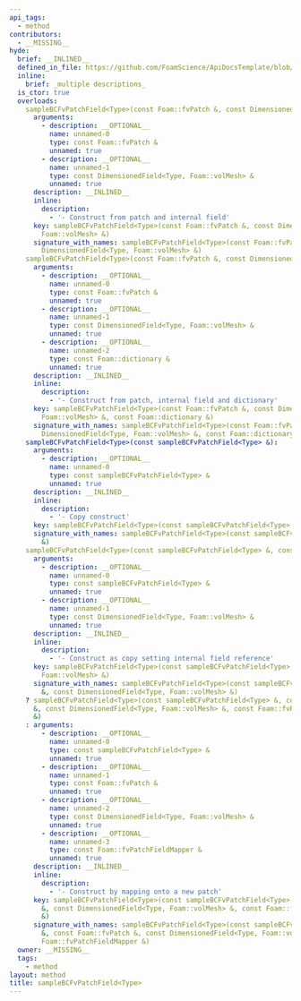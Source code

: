 ```yaml
---
api_tags:
  - method
contributors:
  - __MISSING__
hyde:
  brief: __INLINED__
  defined_in_file: https://github.com/FoamScience/ApiDocsTemplate/blob/main/code/lib1/sampleBC/sampleBCFvPatchField.H
  inline:
    brief: _multiple descriptions_
  is_ctor: true
  overloads:
    sampleBCFvPatchField<Type>(const Foam::fvPatch &, const DimensionedField<Type, Foam::volMesh> &):
      arguments:
        - description: __OPTIONAL__
          name: unnamed-0
          type: const Foam::fvPatch &
          unnamed: true
        - description: __OPTIONAL__
          name: unnamed-1
          type: const DimensionedField<Type, Foam::volMesh> &
          unnamed: true
      description: __INLINED__
      inline:
        description:
          - '- Construct from patch and internal field'
      key: sampleBCFvPatchField<Type>(const Foam::fvPatch &, const DimensionedField<Type,
        Foam::volMesh> &)
      signature_with_names: sampleBCFvPatchField<Type>(const Foam::fvPatch &, const
        DimensionedField<Type, Foam::volMesh> &)
    sampleBCFvPatchField<Type>(const Foam::fvPatch &, const DimensionedField<Type, Foam::volMesh> &, const Foam::dictionary &):
      arguments:
        - description: __OPTIONAL__
          name: unnamed-0
          type: const Foam::fvPatch &
          unnamed: true
        - description: __OPTIONAL__
          name: unnamed-1
          type: const DimensionedField<Type, Foam::volMesh> &
          unnamed: true
        - description: __OPTIONAL__
          name: unnamed-2
          type: const Foam::dictionary &
          unnamed: true
      description: __INLINED__
      inline:
        description:
          - '- Construct from patch, internal field and dictionary'
      key: sampleBCFvPatchField<Type>(const Foam::fvPatch &, const DimensionedField<Type,
        Foam::volMesh> &, const Foam::dictionary &)
      signature_with_names: sampleBCFvPatchField<Type>(const Foam::fvPatch &, const
        DimensionedField<Type, Foam::volMesh> &, const Foam::dictionary &)
    sampleBCFvPatchField<Type>(const sampleBCFvPatchField<Type> &):
      arguments:
        - description: __OPTIONAL__
          name: unnamed-0
          type: const sampleBCFvPatchField<Type> &
          unnamed: true
      description: __INLINED__
      inline:
        description:
          - '- Copy construct'
      key: sampleBCFvPatchField<Type>(const sampleBCFvPatchField<Type> &)
      signature_with_names: sampleBCFvPatchField<Type>(const sampleBCFvPatchField<Type>
        &)
    sampleBCFvPatchField<Type>(const sampleBCFvPatchField<Type> &, const DimensionedField<Type, Foam::volMesh> &):
      arguments:
        - description: __OPTIONAL__
          name: unnamed-0
          type: const sampleBCFvPatchField<Type> &
          unnamed: true
        - description: __OPTIONAL__
          name: unnamed-1
          type: const DimensionedField<Type, Foam::volMesh> &
          unnamed: true
      description: __INLINED__
      inline:
        description:
          - '- Construct as copy setting internal field reference'
      key: sampleBCFvPatchField<Type>(const sampleBCFvPatchField<Type> &, const DimensionedField<Type,
        Foam::volMesh> &)
      signature_with_names: sampleBCFvPatchField<Type>(const sampleBCFvPatchField<Type>
        &, const DimensionedField<Type, Foam::volMesh> &)
    ? sampleBCFvPatchField<Type>(const sampleBCFvPatchField<Type> &, const Foam::fvPatch
      &, const DimensionedField<Type, Foam::volMesh> &, const Foam::fvPatchFieldMapper
      &)
    : arguments:
        - description: __OPTIONAL__
          name: unnamed-0
          type: const sampleBCFvPatchField<Type> &
          unnamed: true
        - description: __OPTIONAL__
          name: unnamed-1
          type: const Foam::fvPatch &
          unnamed: true
        - description: __OPTIONAL__
          name: unnamed-2
          type: const DimensionedField<Type, Foam::volMesh> &
          unnamed: true
        - description: __OPTIONAL__
          name: unnamed-3
          type: const Foam::fvPatchFieldMapper &
          unnamed: true
      description: __INLINED__
      inline:
        description:
          - '- Construct by mapping onto a new patch'
      key: sampleBCFvPatchField<Type>(const sampleBCFvPatchField<Type> &, const Foam::fvPatch
        &, const DimensionedField<Type, Foam::volMesh> &, const Foam::fvPatchFieldMapper
        &)
      signature_with_names: sampleBCFvPatchField<Type>(const sampleBCFvPatchField<Type>
        &, const Foam::fvPatch &, const DimensionedField<Type, Foam::volMesh> &, const
        Foam::fvPatchFieldMapper &)
  owner: __MISSING__
  tags:
    - method
layout: method
title: sampleBCFvPatchField<Type>
---
```

